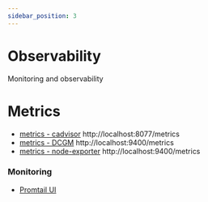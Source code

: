 ```yaml
---
sidebar_position: 3
---
```


# Observability
Monitoring and observability


# Metrics
* [metrics - cadvisor](http://localhost:8077/metrics)  http://localhost:8077/metrics
* [metrics - DCGM](http://localhost:9400/metrics)   http://localhost:9400/metrics
* [metrics - node-exporter](http://localhost:9400/metrics) http://localhost:9400/metrics

### Monitoring
* [Promtail UI](http://localhost:9080/targets)
